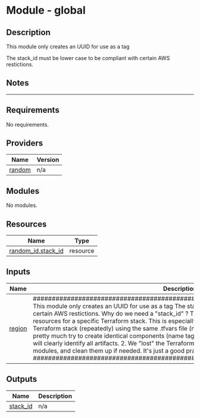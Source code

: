 # Module - global

## Description

This module only creates an UUID for use as a tag

The stack_id must be lower case to be compliant with certain AWS restictions.

## Notes

---
## Requirements

No requirements.

## Providers

| Name | Version |
|------|---------|
| <a name="provider_random"></a> [random](#provider\_random) | n/a |

## Modules

No modules.

## Resources

| Name | Type |
|------|------|
| [random_id.stack_id](https://registry.terraform.io/providers/hashicorp/random/latest/docs/resources/id) | resource |

## Inputs

| Name | Description | Type | Default | Required |
|------|-------------|------|---------|:--------:|
| <a name="input_region"></a> [region](#input\_region) | ############################################################################## This module only creates an UUID for use as a tag The stack\_id must be lower case to be compliant with certain AWS restictions.  Why do we need a "stack\_id" ? This helps to clearly identify all dependent AWS resources for a specific Terraform stack.  This is especially important for two reasons: 1. Running the Terraform stack (repeatedly) using the same .tfvars file (not using existing Terraform plan). This will pretty much try to create identical components (name tags etc), which can be confusing. The unique ID will clearly identify all artifacts. 2. We "lost" the Terraform plan and need to manually identify dependent modules, and clean them up if needed.  It's just a good practice! ############################################################################## | `string` | n/a | yes |

## Outputs

| Name | Description |
|------|-------------|
| <a name="output_stack_id"></a> [stack\_id](#output\_stack\_id) | n/a |
